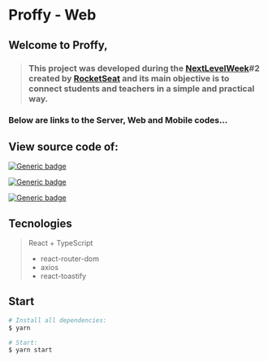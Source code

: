 # Proffy - Web

## Welcome to Proffy,

>### This project was developed during the **[NextLevelWeek](https://nextlevelweek.com/)#2** created by [**RocketSeat**](https://pages.github.com/) and its main objective is to connect students and teachers in a simple and practical way.

### Below are links to the Server, Web and Mobile codes...


## View source code of:

[![Generic badge](https://img.shields.io/badge/-Server-blue.svg)](https://github.com/diogoNaN/Proffy/tree/master/server)

[![Generic badge](https://img.shields.io/badge/-Web-blue.svg)](https://github.com/diogoNaN/Proffy/tree/master/web)

[![Generic badge](https://img.shields.io/badge/-Mobile-blue.svg)](https://github.com/diogoNaN/Proffy/tree/master/mobile)




## Tecnologies

>React + TypeScript
>* react-router-dom
>* axios
>* react-toastify



## Start

```sh
# Install all dependencies:
$ yarn

# Start:
$ yarn start
```